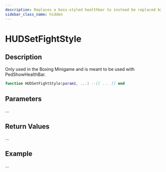 ```yaml
---
description: Replaces a boss-styled healthbar to instead be replaced by two healthbars. One of them is the player's.
sidebar_class_name: hidden
---
```


# HUDSetFightStyle

## Description

Only used in the Boxing Minigame and is meant to be used with PedShowHealthBar.

```lua
function HUDSetFightStyle(param1, ...) --[[ ... ]] end
```

## Parameters

...

## Return Values

...

## Example

...

